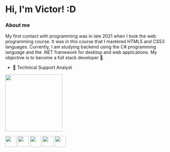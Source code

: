 # Hi, I'm Victor! :D
         


### About me

My first contact with programming was in late 2021 when I took the web programming course. It was in this course that I mastered HTML5 and CSS3 languages. Currently, I am studying backend using the C# programming language and the .NET framework for desktop and web applications. My objective is to become a full stack developer 🎯.

- 💼 Technical Support Analyst



<div>
  <a href="https://github.com/victorchaves10">
  <img height="180em" src="https://github-readme-stats.vercel.app/api/top-langs/?username=victorchaves10&layout=compact&langs_count=8&theme=dracula"/>
  </a>
</div>

<img src="https://cdn.jsdelivr.net/gh/devicons/devicon/icons/html5/html5-original.svg" width="35px" />   <img src="https://cdn.jsdelivr.net/gh/devicons/devicon/icons/css3/css3-original.svg" width="35px" />   <img src="https://cdn.jsdelivr.net/gh/devicons/devicon/icons/javascript/javascript-original.svg" width="35px" />   <img src="https://cdn.jsdelivr.net/gh/devicons/devicon/icons/csharp/csharp-original.svg" width="35px" />   <img src="https://cdn.jsdelivr.net/gh/devicons/devicon/icons/dotnetcore/dotnetcore-original.svg" width="35px"/>
          
          
          














